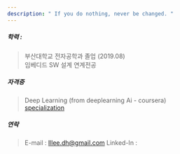 ```yaml
---
description: " If you do nothing, never be changed. "
---
```


##### 학력 :
>  부산대학교 전자공학과 졸업 (2019.08)
><br>임베디드 SW 설계 연계전공


##### 자격증
> Deep Learning (from deeplearning Ai - coursera)<br>[specialization](https://www.coursera.org/account/accomplishments/specialization/EGHN8RSF74FF)

##### 연락
> E-mail : lllee.dh@gmail.com
> Linked-In : 
